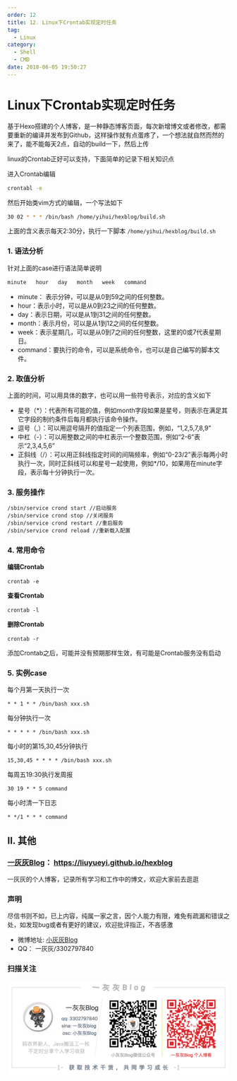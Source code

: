```yaml
---
order: 12
title: 12. Linux下Crontab实现定时任务
tag:
  - Linux
category:
  - Shell
  - CMD
date: 2018-06-05 19:50:27
---
```


# Linux下Crontab实现定时任务

基于Hexo搭建的个人博客，是一种静态博客页面，每次新增博文或者修改，都需要重新的编译并发布到Github，这样操作就有点蛋疼了，一个想法就自然而然的来了，能不能每天2点，自动的build一下，然后上传

linux的Crontab正好可以支持，下面简单的记录下相关知识点

<!-- more -->

进入Crontab编辑

```sh
crontabl -e
```

然后开始类vim方式的编辑，一个写法如下

```sh
30 02 * * * /bin/bash /home/yihui/hexblog/build.sh
```

上面的含义表示每天2:30分，执行一下脚本 `/home/yihui/hexblog/build.sh`


### 1. 语法分析

针对上面的case进行语法简单说明

```sh
minute   hour   day   month   week   command
```

- minute： 表示分钟，可以是从0到59之间的任何整数。
- hour：表示小时，可以是从0到23之间的任何整数。
- day：表示日期，可以是从1到31之间的任何整数。
- month：表示月份，可以是从1到12之间的任何整数。
- week：表示星期几，可以是从0到7之间的任何整数，这里的0或7代表星期日。
- command：要执行的命令，可以是系统命令，也可以是自己编写的脚本文件。

### 2. 取值分析

上面的时间，可以用具体的数字，也可以用一些符号表示，对应的含义如下

- 星号（*）：代表所有可能的值，例如month字段如果是星号，则表示在满足其它字段的制约条件后每月都执行该命令操作。
- 逗号（,）：可以用逗号隔开的值指定一个列表范围，例如，“1,2,5,7,8,9”
- 中杠（-）：可以用整数之间的中杠表示一个整数范围，例如“2-6”表示“2,3,4,5,6”
- 正斜线（/）：可以用正斜线指定时间的间隔频率，例如“0-23/2”表示每两小时执行一次，同时正斜线可以和星号一起使用，例如*/10，如果用在minute字段，表示每十分钟执行一次。

### 3. 服务操作

```sh
/sbin/service crond start //启动服务
/sbin/service crond stop //关闭服务
/sbin/service crond restart //重启服务
/sbin/service crond reload //重新载入配置
```

### 4. 常用命令

**编辑Crontab**

`crontab -e`

**查看Crontab**

`crontab -l`

**删除Crontab**

`crontab -r`

添加Crontab之后，可能并没有预期那样生效，有可能是Crontab服务没有启动

### 5. 实例case

每个月第一天执行一次

```
* * 1 * * /bin/bash xxx.sh
```

每分钟执行一次

```
* * * * * /bin/bash xxx.sh
```

每小时的第15,30,45分钟执行

```
15,30,45 * * * * /bin/bash xxx.sh
```

每周五19:30执行发周报

```
30 19 * * 5 command
```

每小时清一下日志

```
* */1 * * * command
```



## II. 其他

### [一灰灰Blog](https://liuyueyi.github.io/hexblog)： https://liuyueyi.github.io/hexblog

一灰灰的个人博客，记录所有学习和工作中的博文，欢迎大家前去逛逛


### 声明

尽信书则不如，已上内容，纯属一家之言，因个人能力有限，难免有疏漏和错误之处，如发现bug或者有更好的建议，欢迎批评指正，不吝感激

- 微博地址: [小灰灰Blog](https://weibo.com/p/1005052169825577/home)
- QQ： 一灰灰/3302797840

### 扫描关注

![QrCode](https://raw.githubusercontent.com/liuyueyi/Source/master/img/info/blogInfoV2.png)
